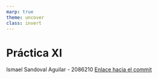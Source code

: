 ```yaml
---
marp: true
theme: uncover
class: invert
---
```


# Práctica XI

Ismael Sandoval Aguilar - 2086210
[Enlace hacia el commit](https://github.com/bgr8594/Laboratorio-032-2023/commit/ac3ce04d35aceb4e7727c5d842d39221f43bd61d)